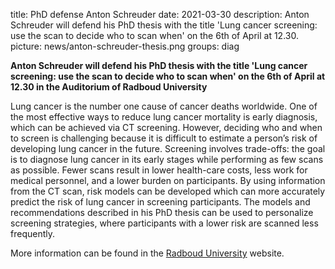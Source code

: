 title: PhD defense Anton Schreuder
date: 2021-03-30
description: Anton Schreuder will defend his PhD thesis with the title 'Lung cancer screening: use the scan to decide who to scan when' on the 6th of April at 12.30.
picture: news/anton-schreuder-thesis.png
groups: diag

**Anton Schreuder will defend his PhD thesis with the title 'Lung cancer screening: use the scan to decide who to scan when' on the 6th of April at 12.30 in the Auditorium of Radboud University**

Lung cancer is the number one cause of cancer deaths worldwide. One of the most effective ways to reduce lung cancer mortality is early diagnosis, which can be achieved via CT screening. However, deciding who and when to screen is challenging because it is difficult to estimate a person’s risk of developing lung cancer in the future. Screening involves trade-offs: the goal is to diagnose lung cancer in its early stages while performing as few scans as possible. Fewer scans result in lower health-care costs, less work for medical personnel, and a lower burden on participants. By using information from the CT scan, risk models can be developed which can more accurately predict the risk of lung cancer in screening participants. The models and recommendations described in his PhD thesis can be used to personalize screening strategies, where participants with a lower risk are scanned less frequently.

More information can be found in the [Radboud University](https://www.ru.nl/nieuws-agenda/agenda/promoties/@1294675/modellen-risico-ontwikkelen-longkanker-voorspellen/) website.
